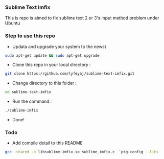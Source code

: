 ### Sublime Text Imfix

This is repo is aimed to fix sublime text 2 or 3's input method problem under Ubuntu

### Step to use this repo ###

+ Updata and upgrade your system to the newst

```bash
sudo apt-get update && sudo apt-get upgrade
```

+ Clone this repo in your local directory : 

```bash
git clone https://github.com/lyfeyaj/sublime-text-imfix.git
```
    
+ Change directory to this folder :

```bash
cd sublime-text-imfix
```
    
+ Run the command : 

```bash
./sublime-imfix
```

+ Done!

### Todo

+ Add compile detail to this README

```bash
gcc -shared -o libsublime-imfix.so sublime_imfix.c  `pkg-config --libs --cflags gtk+-2.0` -fPIC
```